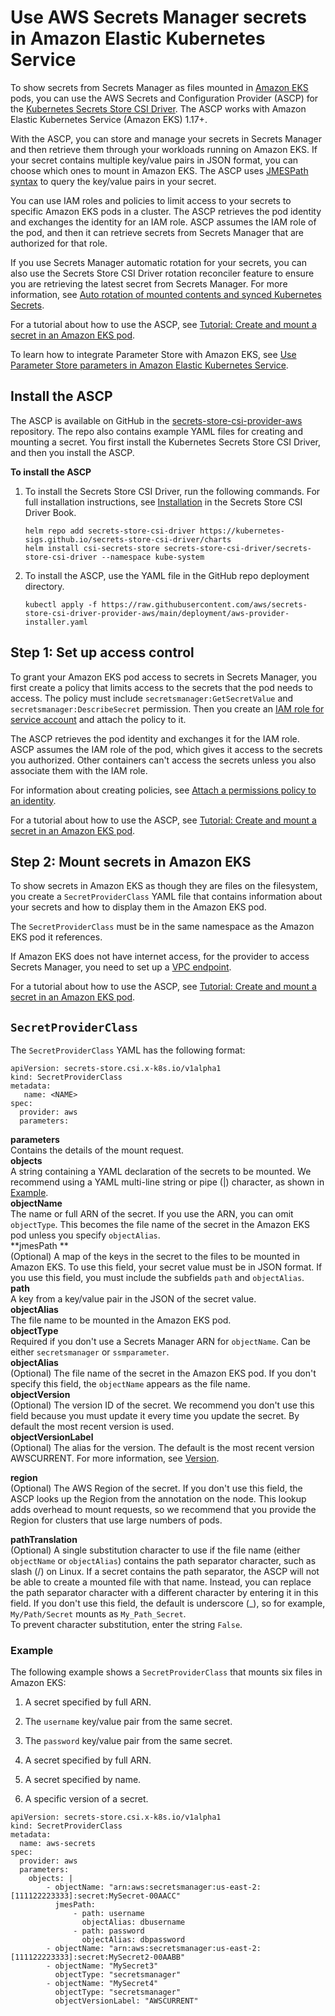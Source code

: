 # Use AWS Secrets Manager secrets in Amazon Elastic Kubernetes Service<a name="integrating_csi_driver"></a>

To show secrets from Secrets Manager as files mounted in [Amazon EKS](https://docs.aws.amazon.com/eks/latest/userguide/what-is-eks.html) pods, you can use the AWS Secrets and Configuration Provider \(ASCP\) for the [Kubernetes Secrets Store CSI Driver](https://secrets-store-csi-driver.sigs.k8s.io/)\. The ASCP works with Amazon Elastic Kubernetes Service \(Amazon EKS\) 1\.17\+\.

With the ASCP, you can store and manage your secrets in Secrets Manager and then retrieve them through your workloads running on Amazon EKS\. If your secret contains multiple key/value pairs in JSON format, you can choose which ones to mount in Amazon EKS\. The ASCP uses [JMESPath syntax](http://jmespath.org/) to query the key/value pairs in your secret\.

You can use IAM roles and policies to limit access to your secrets to specific Amazon EKS pods in a cluster\. The ASCP retrieves the pod identity and exchanges the identity for an IAM role\. ASCP assumes the IAM role of the pod, and then it can retrieve secrets from Secrets Manager that are authorized for that role\.

If you use Secrets Manager automatic rotation for your secrets, you can also use the Secrets Store CSI Driver rotation reconciler feature to ensure you are retrieving the latest secret from Secrets Manager\. For more information, see [Auto rotation of mounted contents and synced Kubernetes Secrets](https://secrets-store-csi-driver.sigs.k8s.io/topics/secret-auto-rotation.html)\.

For a tutorial about how to use the ASCP, see [Tutorial: Create and mount a secret in an Amazon EKS pod](integrating_csi_driver_tutorial.md)\.

To learn how to integrate Parameter Store with Amazon EKS, see [Use Parameter Store parameters in Amazon Elastic Kubernetes Service](https://docs.aws.amazon.com/systems-manager/latest/userguide/integrating_csi_driver.html)\. 

## Install the ASCP<a name="integrating_csi_driver_install"></a>

The ASCP is available on GitHub in the [secrets\-store\-csi\-provider\-aws](https://github.com/aws/secrets-store-csi-driver-provider-aws) repository\. The repo also contains example YAML files for creating and mounting a secret\. You first install the Kubernetes Secrets Store CSI Driver, and then you install the ASCP\.

**To install the ASCP**

1. To install the Secrets Store CSI Driver, run the following commands\. For full installation instructions, see [Installation](https://secrets-store-csi-driver.sigs.k8s.io/getting-started/installation.html) in the Secrets Store CSI Driver Book\.

   ```
   helm repo add secrets-store-csi-driver https://kubernetes-sigs.github.io/secrets-store-csi-driver/charts
   helm install csi-secrets-store secrets-store-csi-driver/secrets-store-csi-driver --namespace kube-system
   ```

1. To install the ASCP, use the YAML file in the GitHub repo deployment directory\.

   ```
   kubectl apply -f https://raw.githubusercontent.com/aws/secrets-store-csi-driver-provider-aws/main/deployment/aws-provider-installer.yaml
   ```

## Step 1: Set up access control<a name="integrating_csi_driver_access"></a>

To grant your Amazon EKS pod access to secrets in Secrets Manager, you first create a policy that limits access to the secrets that the pod needs to access\. The policy must include `secretsmanager:GetSecretValue` and `secretsmanager:DescribeSecret` permission\. Then you create an [IAM role for service account](https://docs.aws.amazon.com/eks/latest/userguide/iam-roles-for-service-accounts.html) and attach the policy to it\.

The ASCP retrieves the pod identity and exchanges it for the IAM role\. ASCP assumes the IAM role of the pod, which gives it access to the secrets you authorized\. Other containers can't access the secrets unless you also associate them with the IAM role\. 

For information about creating policies, see [Attach a permissions policy to an identity](auth-and-access_iam-policies.md)\.

For a tutorial about how to use the ASCP, see [Tutorial: Create and mount a secret in an Amazon EKS pod](integrating_csi_driver_tutorial.md)\.

## Step 2: Mount secrets in Amazon EKS<a name="integrating_csi_driver_mount"></a>

To show secrets in Amazon EKS as though they are files on the filesystem, you create a `SecretProviderClass` YAML file that contains information about your secrets and how to display them in the Amazon EKS pod\. 

The `SecretProviderClass` must be in the same namespace as the Amazon EKS pod it references\. 

If Amazon EKS does not have internet access, for the provider to access Secrets Manager, you need to set up a [VPC endpoint](vpc-endpoint-overview.md)\.

For a tutorial about how to use the ASCP, see [Tutorial: Create and mount a secret in an Amazon EKS pod](integrating_csi_driver_tutorial.md)\.

## `SecretProviderClass`<a name="integrating_csi_driver_SecretProviderClass"></a>

The `SecretProviderClass` YAML has the following format:

```
apiVersion: secrets-store.csi.x-k8s.io/v1alpha1
kind: SecretProviderClass
metadata:
   name: <NAME>
spec:
  provider: aws
  parameters:
```

**parameters**  
Contains the details of the mount request\.    
**objects**  
A string containing a YAML declaration of the secrets to be mounted\. We recommend using a YAML multi\-line string or pipe \(\|\) character, as shown in [Example](#integrating_csi_driver_example)\.    
**objectName**  
The name or full ARN of the secret\. If you use the ARN, you can omit `objectType`\. This becomes the file name of the secret in the Amazon EKS pod unless you specify `objectAlias`\.   
**jmesPath **  
\(Optional\) A map of the keys in the secret to the files to be mounted in Amazon EKS\. To use this field, your secret value must be in JSON format\. If you use this field, you must include the subfields `path` and `objectAlias`\.    
**path**  
A key from a key/value pair in the JSON of the secret value\.  
**objectAlias**  
The file name to be mounted in the Amazon EKS pod\.  
**objectType**  
Required if you don't use a Secrets Manager ARN for `objectName`\. Can be either `secretsmanager` or `ssmparameter`\.   
**objectAlias**  
\(Optional\) The file name of the secret in the Amazon EKS pod\. If you don't specify this field, the `objectName` appears as the file name\.  
**objectVersion**  
\(Optional\) The version ID of the secret\. We recommend you don't use this field because you must update it every time you update the secret\. By default the most recent version is used\.   
**objectVersionLabel**  
\(Optional\) The alias for the version\. The default is the most recent version AWSCURRENT\. For more information, see [Version](getting-started.md#term_version)\. 

**region**  
\(Optional\) The AWS Region of the secret\. If you don't use this field, the ASCP looks up the Region from the annotation on the node\. This lookup adds overhead to mount requests, so we recommend that you provide the Region for clusters that use large numbers of pods\.

**pathTranslation**  
\(Optional\) A single substitution character to use if the file name \(either `objectName` or `objectAlias`\) contains the path separator character, such as slash \(/\) on Linux\. If a secret contains the path separator, the ASCP will not be able to create a mounted file with that name\. Instead, you can replace the path separator character with a different character by entering it in this field\. If you don't use this field, the default is underscore \(\_\), so for example, `My/Path/Secret` mounts as `My_Path_Secret`\.   
To prevent character substitution, enter the string `False`\.

### Example<a name="integrating_csi_driver_example"></a>

The following example shows a `SecretProviderClass` that mounts six files in Amazon EKS:

1. A secret specified by full ARN\.

1. The `username` key/value pair from the same secret\.

1. The `password` key/value pair from the same secret\.

1. A secret specified by full ARN\.

1. A secret specified by name\.

1. A specific version of a secret\.

```
apiVersion: secrets-store.csi.x-k8s.io/v1alpha1
kind: SecretProviderClass
metadata:
  name: aws-secrets
spec:
  provider: aws
  parameters:
    objects: |
        - objectName: "arn:aws:secretsmanager:us-east-2:[111122223333]:secret:MySecret-00AACC"
          jmesPath: 
              - path: username
                objectAlias: dbusername
              - path: password
                objectAlias: dbpassword
        - objectName: "arn:aws:secretsmanager:us-east-2:[111122223333]:secret:MySecret2-00AABB"
        - objectName: "MySecret3"
          objectType: "secretsmanager"
        - objectName: "MySecret4"
          objectType: "secretsmanager"
          objectVersionLabel: "AWSCURRENT"
```
